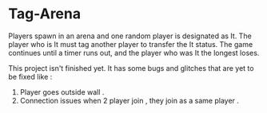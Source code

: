 # Tag-Arena
Players spawn in an arena and one random player is designated as It. The player who is It must tag another player to transfer the It status. The game continues until a timer runs out, and the player who was It the longest loses. 

This project isn't finished yet.
It has some bugs and glitches that are yet to be fixed like :
1. Player goes outside wall .
2. Connection issues when 2 player join , they join as a same player .
